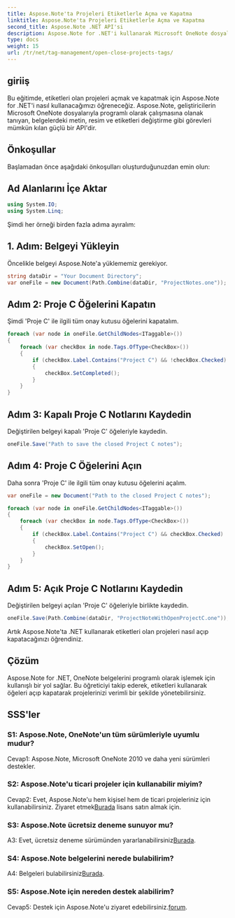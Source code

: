 ```yaml
---
title: Aspose.Note'ta Projeleri Etiketlerle Açma ve Kapatma
linktitle: Aspose.Note'ta Projeleri Etiketlerle Açma ve Kapatma
second_title: Aspose.Note .NET API'si
description: Aspose.Note for .NET'i kullanarak Microsoft OneNote dosyalarını programlı olarak nasıl değiştireceğinizi öğrenin. Projeleri etiketlerle verimli bir şekilde açın ve kapatın.
type: docs
weight: 15
url: /tr/net/tag-management/open-close-projects-tags/
---
```

## giriiş

Bu eğitimde, etiketleri olan projeleri açmak ve kapatmak için Aspose.Note for .NET'i nasıl kullanacağımızı öğreneceğiz. Aspose.Note, geliştiricilerin Microsoft OneNote dosyalarıyla programlı olarak çalışmasına olanak tanıyan, belgelerdeki metin, resim ve etiketleri değiştirme gibi görevleri mümkün kılan güçlü bir API'dir.

## Önkoşullar

Başlamadan önce aşağıdaki önkoşulları oluşturduğunuzdan emin olun:

## Ad Alanlarını İçe Aktar

```csharp
using System.IO;
using System.Linq;
```

Şimdi her örneği birden fazla adıma ayıralım:

## 1. Adım: Belgeyi Yükleyin

Öncelikle belgeyi Aspose.Note'a yüklememiz gerekiyor.

```csharp
string dataDir = "Your Document Directory";
var oneFile = new Document(Path.Combine(dataDir, "ProjectNotes.one"));
```

## Adım 2: Proje C Öğelerini Kapatın

Şimdi 'Proje C' ile ilgili tüm onay kutusu öğelerini kapatalım.

```csharp
foreach (var node in oneFile.GetChildNodes<ITaggable>())
{
    foreach (var checkBox in node.Tags.OfType<CheckBox>())
    {
        if (checkBox.Label.Contains("Project C") && !checkBox.Checked)
        {
            checkBox.SetCompleted();
        }
    }
}
```

## Adım 3: Kapalı Proje C Notlarını Kaydedin

Değiştirilen belgeyi kapalı 'Proje C' öğeleriyle kaydedin.

```csharp
oneFile.Save("Path to save the closed Project C notes");
```

## Adım 4: Proje C Öğelerini Açın

Daha sonra 'Proje C' ile ilgili tüm onay kutusu öğelerini açalım.

```csharp
var oneFile = new Document("Path to the closed Project C notes");

foreach (var node in oneFile.GetChildNodes<ITaggable>())
{
    foreach (var checkBox in node.Tags.OfType<CheckBox>())
    {
        if (checkBox.Label.Contains("Project C") && checkBox.Checked)
        {
            checkBox.SetOpen();
        }
    }
}
```

## Adım 5: Açık Proje C Notlarını Kaydedin

Değiştirilen belgeyi açılan 'Proje C' öğeleriyle birlikte kaydedin.

```csharp
oneFile.Save(Path.Combine(dataDir, "ProjectNoteWithOpenProjectC.one"));
```

Artık Aspose.Note'ta .NET kullanarak etiketleri olan projeleri nasıl açıp kapatacağınızı öğrendiniz.

## Çözüm

Aspose.Note for .NET, OneNote belgelerini programlı olarak işlemek için kullanışlı bir yol sağlar. Bu öğreticiyi takip ederek, etiketleri kullanarak öğeleri açıp kapatarak projelerinizi verimli bir şekilde yönetebilirsiniz.

## SSS'ler

### S1: Aspose.Note, OneNote'un tüm sürümleriyle uyumlu mudur?

Cevap1: Aspose.Note, Microsoft OneNote 2010 ve daha yeni sürümleri destekler.

### S2: Aspose.Note'u ticari projeler için kullanabilir miyim?

 Cevap2: Evet, Aspose.Note'u hem kişisel hem de ticari projeleriniz için kullanabilirsiniz. Ziyaret etmek[Burada](https://purchase.aspose.com/buy) lisans satın almak için.

### S3: Aspose.Note ücretsiz deneme sunuyor mu?

A3: Evet, ücretsiz deneme sürümünden yararlanabilirsiniz[Burada](https://releases.aspose.com/).

### S4: Aspose.Note belgelerini nerede bulabilirim?

 A4: Belgeleri bulabilirsiniz[Burada](https://reference.aspose.com/note/net/).

### S5: Aspose.Note için nereden destek alabilirim?

Cevap5: Destek için Aspose.Note'u ziyaret edebilirsiniz.[forum](https://forum.aspose.com/c/note/28).